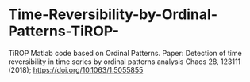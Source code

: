 # Time-Reversibility-by-Ordinal-Patterns-TiROP-
TiROP Matlab code based on Ordinal Patterns. Paper:  Detection of time reversibility in time series by ordinal patterns analysis Chaos 28, 123111 (2018); https://doi.org/10.1063/1.5055855
